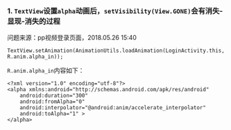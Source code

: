 ### 1. `TextView`设置`alpha`动画后，`setVisibility(View.GONE)`会有消失-显现-消失的过程
问题来源：pp视频登录页面，2018.05.26 15:40
```
TextView.setAnimation(AnimationUtils.loadAnimation(LoginActivity.this, R.anim.alpha_in));
```
`R.anim.alpha_in`内容如下：
```
<?xml version="1.0" encoding="utf-8"?>
<alpha xmlns:android="http://schemas.android.com/apk/res/android"
    android:duration="300"
    android:fromAlpha="0"
    android:interpolator="@android:anim/accelerate_interpolator"
    android:toAlpha="1" >
</alpha>
```